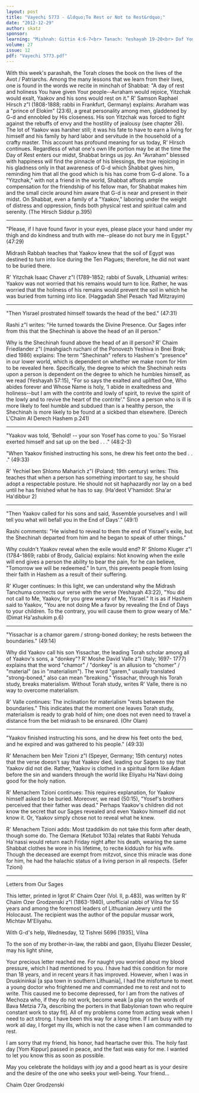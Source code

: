 ```yaml
---
layout: post
title: "Vayechi 5773 - &ldquo;To Rest or Not to Rest&rdquo;"
date: "2012-12-29"
author: skatz
sponsor: 
learning: "Mishnah: Gittin 4:6-7<br> Tanach: Yeshayah 19-20<br> Daf Yomi (Bavli): Shabbat 87<br> Halachah: Mishnah Berurah 169:3-170:2"
volume: 27
issue: 12
pdf: "Vayechi 5773.pdf"
---
```


With this week's parashah, the Torah closes the book on the lives of the Avot / Patriarchs. Among the many lessons that we learn from their lives, one is found in the words we recite in minchah of Shabbat: "A day of rest and holiness You have given Your people--Avraham would rejoice, Yitzchak would exalt, Yaakov and his sons would rest on it." R' Samson Raphael Hirsch z"l (1808-1888; rabbi in Frankfurt, Germany) explains: Avraham was a "prince of Elokim" (23:6), a great personality among men, gladdened by G-d and ennobled by His closeness. His son Yitzchak was forced to fight against the rebuffs of envy and the hostility of jealousy (see chapter 26). The lot of Yaakov was harsher still; it was his fate to have to earn a living for himself and his family by hard labor and servitude in the household of a crafty master. This account has profound meaning for us today, R' Hirsch continues. Regardless of what one's own life portion may be at the time the Day of Rest enters our midst, Shabbat brings us joy. An "Avraham" blessed with happiness will find the pinnacle of his blessings, the true rejoicing in his gladness only in that awareness of G-d which Shabbat gives him, reminding him that all the good which is his has come from G-d alone. To a "Yitzchak," with not a friend in the world, Shabbat affords ample compensation for the friendship of his fellow man, for Shabbat makes him and the small circle around him aware that G-d is near and present in their midst. On Shabbat, even a family of a "Yaakov," laboring under the weight of distress and oppression, finds both physical rest and spiritual calm and serenity. (The Hirsch Siddur p.395)

********

"Please, if I have found favor in your eyes, please place your hand under my thigh and do kindness and truth with me--please do not bury me in Egypt." (47:29)

Midrash Rabbah teaches that Yaakov knew that the soil of Egypt was destined to turn into lice during the Ten Plagues; therefore, he did not want to be buried there.

R' Yitzchak Isaac Chaver z"l (1789-1852; rabbi of Suvalk, Lithuania) writes: Yaakov was not worried that his remains would turn to lice. Rather, he was worried that the holiness of his remains would prevent the soil in which he was buried from turning into lice. (Haggadah Shel Pesach Yad Mitzrayim)

********

"Then Yisrael prostrated himself towards the head of the bed." (47:31)

Rashi z"l writes: "He turned towards the Divine Presence. Our Sages infer from this that the Shechinah is above the head of an ill person."

Why is the Shechinah found above the head of an ill person? R' Chaim Friedlander z"l (mashgiach ruchani of the Ponovezh Yeshiva in Bnei Brak; died 1986) explains: The term "Shechinah" refers to Hashem's "presence" in our lower world, which is dependent on whether we make room for Him to be revealed here. Specifically, the degree to which the Shechinah rests upon a person is dependent on the degree to which he humbles himself, as we read (Yeshayah 57:15), "For so says the exalted and uplifted One, Who abides forever and Whose Name is holy, &lsquo;I abide in exaltedness and holiness--but I am with the contrite and lowly of spirit, to revive the spirit of the lowly and to revive the heart of the contrite'." Since a person who is ill is more likely to feel humble and subdued than is a healthy person, the Shechinah is more likely to be found at a sickbed than elsewhere. (Derech L'Chaim Al Derech Hashem p.241)

*******

"Yaakov was told, &lsquo;Behold! -- your son Yosef has come to you.' So Yisrael exerted himself and sat up on the bed . . ." (48:2-3)

"When Yaakov finished instructing his sons, he drew his feet onto the bed . . ." (49:33)

R' Yechiel ben Shlomo Maharich z"l (Poland; 19th century) writes: This teaches that when a person has something important to say, he should adopt a respectable posture. He should not sit haphazardly nor lay on a bed until he has finished what he has to say. (Ha'deot V'hamidot: Sha'ar Ha'dibbur 2)

********

"Then Yaakov called for his sons and said, &lsquo;Assemble yourselves and I will tell you what will befall you in the End of Days'." (49:1)

Rashi comments: "He wished to reveal to them the end of Yisrael's exile, but the Shechinah departed from him and he began to speak of other things."

Why couldn't Yaakov reveal when the exile would end? R' Shlomo Kluger z"l (1784-1869; rabbi of Brody, Galicia) explains: Not knowing when the exile will end gives a person the ability to bear the pain, for he can believe, "Tomorrow we will be redeemed." In turn, this prevents people from losing their faith in Hashem as a result of their suffering.

R' Kluger continues: In this light, we can understand why the Midrash Tanchuma connects our verse with the verse (Yeshayah 43:22), "You did not call to Me, Yaakov, for you grew weary of Me, Yisrael." It is as if Hashem said to Yaakov, "You are not doing Me a favor by revealing the End of Days to your children. To the contrary, you will cause them to grow weary of Me." (Dimat Ha'ashukim p.6)

********

"Yissachar is a chamor garem / strong-boned donkey; he rests between the boundaries." (49:14)

Why did Yaakov call his son Yissachar, the leading Torah scholar among all of Yaakov's sons, a "donkey"? R' Moshe David Valle z"l (Italy; 1697- 1777) explains that the word "chamor" / "donkey" is an allusion to "chomer" / "material" (as in "materialism"). The word "garem," usually translated "strong-boned," also can mean "breaking." Yissachar, through his Torah study, breaks materialism. Without Torah study, writes R' Valle, there is no way to overcome materialism.

R' Valle continues: The inclination for materialism "rests between the boundaries." This indicates that the moment one leaves Torah study, materialism is ready to grab hold of him; one does not even need to travel a distance from the bet midrash to be ensnared. (Ohr Olam)

********

"Yaakov finished instructing his sons, and he drew his feet onto the bed, and he expired and was gathered to his people." (49:33)

R' Menachem ben Meir Tzioni z"l (Speyer, Germany; 15th century) notes that the verse doesn't say that Yaakov died, leading our Sages to say that Yaakov did not die. Rather, Yaakov is clothed in a spiritual form like Adam before the sin and wanders through the world like Eliyahu Ha'Navi doing good for the holy nation.

R' Menachem Tzioni continues: This requires explanation, for Yaakov himself asked to be buried. Moreover, we read (50:15), "Yosef's brothers perceived that their father was dead." Perhaps Yaakov's children did not know the secret that our Sages revealed and even Yaakov himself did not know it. Or, Yaakov simply chose not to reveal what he knew.

R' Menachem Tzioni adds: Most tzaddikim do not take this form after death, though some do. The Gemara (Ketubot 103a) relates that Rabbi Yehuda Ha'nassi would return each Friday night after his death, wearing the same Shabbat clothes he wore in his lifetime, to recite kiddush for his wife. Though the deceased are exempt from mitzvot, since this miracle was done for him, he had the halachic status of a living person in all respects. (Sefer Tzioni)

********

Letters from Our Sages

This letter, printed in Igrot R' Chaim Ozer (Vol. II, p.483), was written by R' Chaim Ozer Grodzenski z"l (1863-1940), unofficial rabbi of Vilna for 55 years and among the foremost leaders of Lithuanian Jewry until the Holocaust. The recipient was the author of the popular mussar work, Michtav M'Eliyahu.

With G-d's help, Wednesday, 12 Tishrei 5696 \[1935\], Vilna

To the son of my brother-in-law, the rabbi and gaon, Eliyahu Eliezer Dessler, may his light shine,

Your precious letter reached me. For naught you worried about my blood pressure, which I had mentioned to you. I have had this condition for more than 18 years, and in recent years it has improved. However, when I was in Druskininkai \[a spa town in southern Lithuania\], I had the misfortune to meet a young doctor who frightened me and commanded me to rest and not to write. This caused me to become depressed, for I am from the natives of Mechoza who, if they do not work, become weak \[a play on the words of Bava Metzia 77a, describing the porters in that Babylonian town who require constant work to stay fit\]. All of my problems come from acting weak when I need to act strong. I have been this way for a long time. If I am busy with my work all day, I forget my ills, which is not the case when I am commanded to rest.

I am sorry that my friend, his honor, had heartache over this. The holy fast day \[Yom Kippur\] passed in peace, and the fast was easy for me. I wanted to let you know this as soon as possible.

May you celebrate the holidays with joy and a good heart as is your desire and the desire of the one who seeks your well-being. Your friend...

Chaim Ozer Grodzenski

